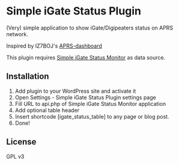 # Simple iGate Status Plugin

(Very) simple application to show iGate/Digipeaters status on APRS network.

Inspired by IZ7BOJ's [APRS-dashboard](https://github.com/IZ7BOJ/APRS_dashboard)

This plugin requires [Simple iGate Status Monitor](https://github.com/mkbodanu4/simple-igate-status-monitor) as data source.

## Installation

1. Add plugin to your WordPress site and activate it
2. Open Settings - Simple iGate Status Plugin settings page
3. Fill URL to api.php of Simple iGate Status Monitor application
4. Add optional table header
5. Insert shortcode \[igate_status_table\] to any page or blog post.
6. Done!

## License

GPL v3
